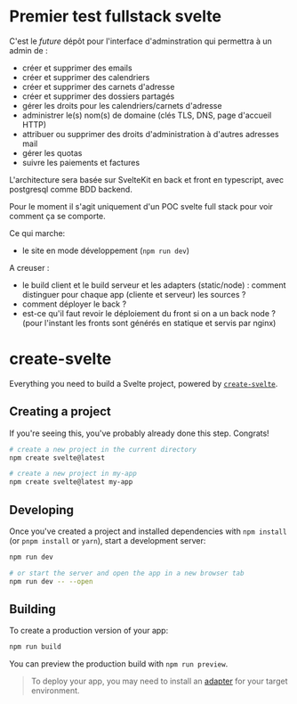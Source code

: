 # Premier test fullstack svelte

C'est le _future_ dépôt pour l'interface d'adminstration qui permettra à un admin de : 
- créer et supprimer des emails
- créer et supprimer des calendriers
- créer et supprimer des carnets d'adresse
- créer et supprimer des dossiers partagés 
- gérer les droits pour les calendriers/carnets d'adresse
- administrer le(s) nom(s) de domaine (clés TLS, DNS, page d'accueil HTTP)
- attribuer ou supprimer des droits d'administration à d'autres adresses mail
- gérer les quotas
- suivre les paiements et factures

L'architecture sera basée sur SvelteKit en back et front en typescript, avec postgresql comme BDD backend.

Pour le moment il s'agit uniquement d'un POC svelte full stack pour voir comment ça se comporte.

Ce qui marche:
- le site en mode développement (`npm run dev`)

A creuser : 
- le build client et le build serveur et les adapters (static/node) : comment distinguer pour chaque app (cliente et serveur) les sources ?
- comment déployer le back ? 
- est-ce qu'il faut revoir le déploiement du front si on a un back node ? (pour l'instant les fronts sont générés en statique et servis par nginx)


# create-svelte

Everything you need to build a Svelte project, powered by [`create-svelte`](https://github.com/sveltejs/kit/tree/master/packages/create-svelte).

## Creating a project

If you're seeing this, you've probably already done this step. Congrats!

```bash
# create a new project in the current directory
npm create svelte@latest

# create a new project in my-app
npm create svelte@latest my-app
```

## Developing

Once you've created a project and installed dependencies with `npm install` (or `pnpm install` or `yarn`), start a development server:

```bash
npm run dev

# or start the server and open the app in a new browser tab
npm run dev -- --open
```

## Building

To create a production version of your app:

```bash
npm run build
```

You can preview the production build with `npm run preview`.

> To deploy your app, you may need to install an [adapter](https://kit.svelte.dev/docs/adapters) for your target environment.
